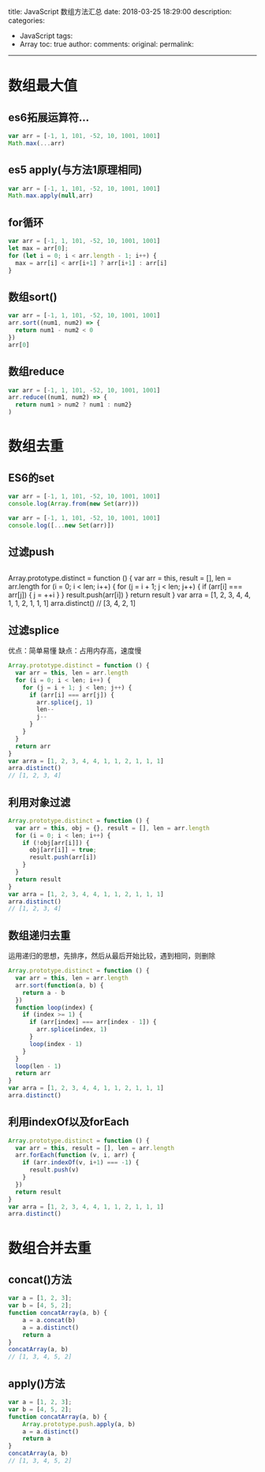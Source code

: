 title: JavaScript 数组方法汇总
date: 2018-03-25 18:29:00
description:
categories:
- JavaScript
tags:
- Array
toc: true
author:
comments:
original:
permalink:
---

# 数组最大值
## es6拓展运算符...
``` javascript
var arr = [-1, 1, 101, -52, 10, 1001, 1001]
Math.max(...arr)
```

## es5 apply(与方法1原理相同)
``` javascript
var arr = [-1, 1, 101, -52, 10, 1001, 1001]
Math.max.apply(null,arr)
```
<!-- more -->

## for循环
``` javascript
var arr = [-1, 1, 101, -52, 10, 1001, 1001]
let max = arr[0];
for (let i = 0; i < arr.length - 1; i++) {
  max = arr[i] < arr[i+1] ? arr[i+1] : arr[i]
}
```

## 数组sort()
``` javascript
var arr = [-1, 1, 101, -52, 10, 1001, 1001]
arr.sort((num1, num2) => {
  return num1 - num2 < 0
})
arr[0]
```

## 数组reduce
``` javascript
var arr = [-1, 1, 101, -52, 10, 1001, 1001]
arr.reduce((num1, num2) => {
  return num1 > num2 ? num1 : num2}
)
```

# 数组去重

## ES6的set

``` javascript
var arr = [-1, 1, 101, -52, 10, 1001, 1001]
console.log(Array.from(new Set(arr)))

var arr = [-1, 1, 101, -52, 10, 1001, 1001]
console.log([...new Set(arr)])
```

## 过滤push

``` javascript
```
Array.prototype.distinct = function () {
  var arr = this, result = [], len = arr.length
  for (i = 0; i < len; i++) {
    for (j = i + 1; j < len; j++) {
      if (arr[i] === arr[j]) {
        j = ++i
      }
    }
    result.push(arr[i])
  }
  return result
}
var arra = [1, 2, 3, 4, 4, 1, 1, 2, 1, 1, 1]
arra.distinct()
// [3, 4, 2, 1]

## 过滤splice
优点：简单易懂
缺点：占用内存高，速度慢

``` javascript
Array.prototype.distinct = function () {
  var arr = this, len = arr.length
  for (i = 0; i < len; i++) {
    for (j = i + 1; j < len; j++) {
      if (arr[i] === arr[j]) {
        arr.splice(j, 1)
        len--
        j--
      }
    }
  }
  return arr
}
var arra = [1, 2, 3, 4, 4, 1, 1, 2, 1, 1, 1]
arra.distinct()
// [1, 2, 3, 4]
```


## 利用对象过滤
``` javascript
Array.prototype.distinct = function () {
  var arr = this, obj = {}, result = [], len = arr.length
  for (i = 0; i < len; i++) {
    if (!obj[arr[i]]) {
      obj[arr[i]] = true;
      result.push(arr[i])
    }
  }
  return result
}
var arra = [1, 2, 3, 4, 4, 1, 1, 2, 1, 1, 1]
arra.distinct()
// [1, 2, 3, 4]
```

## 数组递归去重
运用递归的思想，先排序，然后从最后开始比较，遇到相同，则删除

``` javascript
Array.prototype.distinct = function () {
  var arr = this, len = arr.length
  arr.sort(function(a, b) {
    return a - b
  })
  function loop(index) {
    if (index >= 1) {
      if (arr[index] === arr[index - 1]) {
        arr.splice(index, 1)
      }
      loop(index - 1)
    }
  }
  loop(len - 1)
  return arr
}
var arra = [1, 2, 3, 4, 4, 1, 1, 2, 1, 1, 1]
arra.distinct()
```

## 利用indexOf以及forEach

``` javascript
Array.prototype.distinct = function () {
  var arr = this, result = [], len = arr.length
  arr.forEach(function (v, i, arr) {
    if (arr.indexOf(v, i+1) === -1) {
      result.push(v)
    }
  })
  return result
}
var arra = [1, 2, 3, 4, 4, 1, 1, 2, 1, 1, 1]
arra.distinct()
```

# 数组合并去重

## concat()方法
``` javascript
var a = [1, 2, 3];
var b = [4, 5, 2];
function concatArray(a, b) {
	a = a.concat(b)
	a = a.distinct()
	return a
}
concatArray(a, b)
// [1, 3, 4, 5, 2]
```

## apply()方法
``` javascript
var a = [1, 2, 3];
var b = [4, 5, 2];
function concatArray(a, b) {
	Array.prototype.push.apply(a, b)
	a = a.distinct()
	return a
}
concatArray(a, b)
// [1, 3, 4, 5, 2]
```



